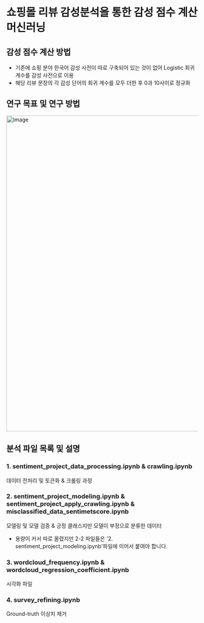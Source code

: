 # 쇼핑몰 리뷰 감성분석을 통한 감성 점수 계산 머신러닝
## 감성 점수 계산 방법
- 기존에 쇼핑 분야 한국어 감성 사전이 따로 구축되어 있는 것이 없어 Logistic 회귀 계수를 감성 사전으로 이용
- 해당 리뷰 문장의 각 감성 단어의 회귀 계수를 모두 더한 후 0과 10사이로 정규화
## 연구 목표 및 연구 방법
<img width="832" alt="image" src="https://github.com/0chaechae2/sentiment-score-analysis/assets/173161886/182393be-7acf-47b0-a591-55f4f82781bd">

## 분석 파일 목록 및 설명
### **1. sentiment_project_data_processing.ipynb & crawling.ipynb**  
데이터 전처리 및 토큰화 & 크롤링 과정
### **2. sentiment_project_modeling.ipynb & sentiment_project_apply_crawling.ipynb & misclassified_data_sentimetscore.ipynb**  
모델링 및 모델 검증 & 긍정 클래스지만 모델이 부정으로 분류한 데이터
- 용량이 커서 따로 올렸지만 2-2 파일들은 '2. sentiment_project_modeling.ipynb'파일에 이어서 붙여야 합니다.
### **3. wordcloud_frequency.ipynb & wordcloud_regression_coefficient.ipynb**  
시각화 파일  
### **4. survey_refining.ipynb**  
Ground-truth 이상치 제거  

